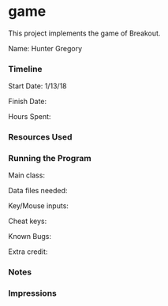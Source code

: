 game
====

This project implements the game of Breakout.

Name: Hunter Gregory

### Timeline

Start Date: 1/13/18

Finish Date: 

Hours Spent:

### Resources Used


### Running the Program

Main class:

Data files needed: 

Key/Mouse inputs:

Cheat keys:

Known Bugs:

Extra credit:


### Notes


### Impressions

